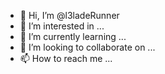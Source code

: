 - 👋 Hi, I’m @l3ladeRunner
- 👀 I’m interested in ...
- 🌱 I’m currently learning ...
- 💞️ I’m looking to collaborate on ...
- 📫 How to reach me ...

<!---
l3ladeRunner/l3ladeRunner is a ✨ special ✨ repository because its `README.md` (this file) appears on your GitHub profile.
You can click the Preview link to take a look at your changes.
--->
